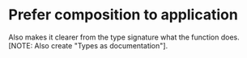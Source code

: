 # Prefer composition to application

Also makes it clearer from the type signature what the function does.
[NOTE: Also create "Types as documentation"].
